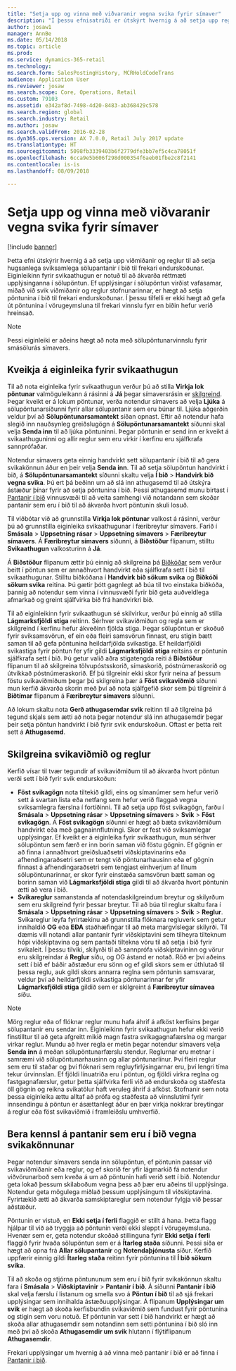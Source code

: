 ```yaml
---
title: "Setja upp og vinna með viðvaranir vegna svika fyrir símaver"
description: "Í þessu efnisatriði er útskýrt hvernig á að setja upp reglur viðvörun viðskiptavinar þjónustu biðlaraþjónustu hugsanlega sviksamleg upplýsinga þegar pantanir eru unnar. Þú getur skilgreint tiltekna kóða sem eru notaðir til að sjálfkrafa eða handvirkt setja grunsamlegar pantanir í bið."
author: josaw1
manager: AnnBe
ms.date: 05/14/2018
ms.topic: article
ms.prod: 
ms.service: dynamics-365-retail
ms.technology: 
ms.search.form: SalesPostingHistory, MCRHoldCodeTrans
audience: Application User
ms.reviewer: josaw
ms.search.scope: Core, Operations, Retail
ms.custom: 79103
ms.assetid: e342af8d-7498-4d20-8483-ab368429c578
ms.search.region: global
ms.search.industry: Retail
ms.author: josaw
ms.search.validFrom: 2016-02-28
ms.dyn365.ops.version: AX 7.0.0, Retail July 2017 update
ms.translationtype: HT
ms.sourcegitcommit: 5098fb3339403b6f2779dfe3bb7ef5c4ca78051f
ms.openlocfilehash: 6cca9e5b606f298d000354f6aeb01fbe2c8f2141
ms.contentlocale: is-is
ms.lasthandoff: 08/09/2018

---
```


# <a name="set-up-and-work-with-call-center-fraud-alerts"></a>Setja upp og vinna með viðvaranir vegna svika fyrir símaver

[!include [banner](includes/banner.md)]

Þetta efni útskýrir hvernig á að setja upp viðmiðanir og reglur til að setja hugsanlega sviksamlega sölupantanir í bið til frekari endurskoðunar. Eiginleikinn fyrir svikaathugun er notuð til að ákvarða réttmæti upplýsinganna í sölupöntun. Ef upplýsingar í sölupöntun virðist vafasamar, miðað við svik viðmiðanir og reglur stofnunarinnar, er hægt að setja pöntunina í bið til frekari endurskoðunar. Í þessu tilfelli er ekki hægt að gefa út pöntunina í vörugeymsluna til frekari vinnslu fyrr en biðin hefur verið hreinsað.

> [!NOTE]
> Þessi eiginleiki er aðeins hægt að nota með sölupöntunarvinnslu fyrir smásölurás símavers.

## <a name="turning-on-the-fraud-check-feature"></a>Kveikja á eiginleika fyrir svikaathugun

Til að nota eiginleika fyrir svikaathugun verður þú að stilla **Virkja lok pöntunar** valmöguleikann á rásinni á **Já** þegar símaversrásin er [skilgreind](https://docs.microsoft.com/en-us/dynamics365/unified-operations/retail/set-up-order-processing-options). Þegar kveikt er á lokum pöntunar, verða notendur símavers að velja **Ljúka** á sölupöntunarsíðunni fyrir allar sölupantanir sem eru búnar til. Ljúka aðgerðin veldur því að **Sölupöntunarsamantekt** síðan opnast. Eftir að notendur hafa slegið inn nauðsynleg greiðslugögn á **Sölupöntunarsamantekt** síðunni skal velja **Senda inn** til að ljúka pöntuninni. Þegar pöntunin er send inn er kveikt á svikaathuguninni og allir reglur sem eru virkir í kerfinu eru sjálfkrafa sannprófaðar.

Notendur símavers geta einnig handvirkt sett sölupantanir í bið til að gera svikakönnun áður en þeir velja **Senda inn**. Til að setja sölupöntun handvirkt í bið, á **Sölupöntunarsamantekt** síðunni skaltu velja **Í bið** \> **Handvirk bið vegna svika**. Þú ert þá beðinn um að slá inn athugasemd til að útskýra ástæður þínar fyrir að setja pöntunina í bið. Þessi athugasemd munu birtast í [Pantanir í bið](https://docs.microsoft.com/en-us/dynamics365/unified-operations/retail/work-with-order-holds) vinnusvæði til að veita samhengi við notandann sem skoðar pantanir sem eru í bið til að ákvarða hvort pöntunin skuli losuð.

Til viðbótar við að grunnstilla **Virkja lok pöntunar** valkost á rásinni, verður þú að grunnstilla eiginleika svikaathugunar í færibreytur símavers. Farið í **Smásala** \> **Uppsetning rásar** \> **Uppsetning símavers** \> **Færibreytur símavers**. Á **Færibreytur símavers** síðunni, á **Biðstöður** flipanum, stilltu **Svikaathugun** valkosturinn á **Já**.

Á **Biðstöður** flipanum ættir þú einnig að skilgreina þá [Biðkóðar](https://docs.microsoft.com/en-us/dynamics365/unified-operations/retail/work-with-order-holds) sem verður beitt í pöntun sem er annaðhvort handvirkt eða sjálfkrafa sett í bið til svikaathugunar. Stilltu biðkóðana í **Handvirk bið sökum svika** og **Biðkóði sökum svika** reitina. Þú gætir þótt gagnlegt að búa til tvo einstaka biðkóða, þannig að notendur sem vinna í vinnusvæði fyrir bið geta auðveldlega afmarkað og greint sjálfvirka bið frá handvirkri bið.

Til að eiginleikinn fyrir svikaathugun sé skilvirkur, verður þú einnig að stilla **Lágmarksfjöldi stiga** reitinn. Sérhver svikaviðmiðun og regla sem er skilgreind í kerfinu hefur ákveðinn fjölda stiga. Þegar sölupöntun er skoðuð fyrir sviksamsvörun, ef ein eða fleiri samsvörun finnast, eru stigin bætt saman til að gefa pöntunina heildarfjölda svikastiga. Ef heildarfjöldi svikastiga fyrir pöntun fer yfir gildi **Lágmarksfjöldi stiga** reitsins er pöntunin sjálfkrafa sett í bið. Þú getur valið aðra stigatengda reiti á **Biðstöður** flipanum til að skilgreina tölvupóstsskorið, símaskorið, póstnúmeraskorið og útvíkkað póstnúmeraskorið. Ef þú tilgreinir ekki skor fyrir neina af þessum föstu svikaviðmiðum þegar þú skilgreina þær á **Föst svikaviðmið** síðunni mun kerfið ákvarða skorin með því að nota sjálfgefið skor sem þú tilgreinir á **Biðtímar** flipanum á **Færibreytur símavers** síðunni.

Að lokum skaltu nota **Gerð athugasemdar svik** reitinn til að tilgreina þá tegund skjals sem ætti að nota þegar notendur slá inn athugasemdir þegar þeir setja pöntun handvirkt í bið fyrir svik endurskoðun. Oftast er þetta reit sett á **Athugasemd**.

## <a name="defining-fraud-criteria-and-rules"></a>Skilgreina svikaviðmið og reglur

Kerfið vísar til tvær tegundir af svikaviðmiðum til að ákvarða hvort pöntun verði sett í bið fyrir svik endurskoðun:

- **Föst svikagögn** nota tiltekið gildi, eins og símanúmer sem hefur verið sett á svartan lista eða netfang sem hefur verið flaggað vegna sviksamlegra færslna í fortíðinni. Til að setja upp föst svikagögn, farðu í **Smásala** \> **Uppsetning rásar** \> **Uppsetning símavers** \> **Svik** \> **Föst svikagögn**. Á **Föst svikagögn** síðunni er hægt að bæta svikaviðmiðum handvirkt eða með gagnainnflutningi. Skor er fest við sviksamlegar upplýsingar. Ef kveikt er á eiginleika fyrir svikaathugun, mun sérhver sölupöntun sem færð er inn borin saman við föstu gögnin. Ef gögnin er að finna í annaðhvort greiðsluaðsetri viðskiptavinarins eða afhendingaraðsetri sem er tengt við pöntunarhausinn eða ef gögnin finnast á afhendingaraðsetri sem tengjast einhverjum af línum sölupöntunarinnar, er skor fyrir einstæða samsvörun bætt saman og borinn saman við **Lágmarksfjöldi stiga** gildi til að ákvarða hvort pöntunin ætti að vera í bið.
- **Svikareglur** samanstanda af notendaskilgreindum breytur og skilyrðum sem eru skilgreind fyrir þessar breytur. Til að búa til reglur skaltu fara í **Smásala** \> **Uppsetning rásar** \> **Uppsetning símavers** \> **Svik** \> **Reglur**. Svikareglur leyfa fyrirtækinu að grunnstilla flóknara regluverk sem getur innihaldið **OG** eða **EÐA** staðhæfingar til að meta margvíslegar skilyrði. Til dæmis vill notandi allar pantanir fyrir viðskiptavini sem tilheyra tilteknum hópi viðskiptavina og sem pantaði tiltekna vöru til að setja í bið fyrir svikaleit. Í þessu tilviki, skilyrði til að sannprófa viðskiptavininn og vörur eru skilgreindar á **Reglur** síðu, og OG ástand er notað. Röð er því aðeins sett í bið ef báðir aðstæður eru sönn og ef gildi skors sem er úthlutað til þessa reglu, auk gildi skors annarra reglna sem pöntunin samsvarar, veldur því að heildarfjöldi svikastiga pöntunarinnar fer yfir **Lágmarksfjöldi stiga** gildið sem er skilgreint á **Færibreytur símavea** síðu.

> [!NOTE]
> Mörg reglur eða of flóknar reglur munu hafa áhrif á afköst kerfisins þegar sölupantanir eru sendar inn. Eiginleikinn fyrir svikaathugun hefur ekki verið fínstilltur til að geta afgreitt mikið magn fastra svikagagnafærslna og margar virkar reglur. Mundu að hver regla er metin þegar notendur símavers velja **Senda inn** á meðan sölupöntunarfærslu stendur. Reglurnar eru metnar í samræmi við sölupöntunarhausinn og allar pöntunarlínur. Því fleiri reglur sem eru til staðar og því flóknari sem regluyfirlýsingarnar eru, því lengri tíma tekur úrvinnslan. Ef fjöldi línuatriða eru í pöntun, og fjöldi virkra reglna og fastgagnafærslur, getur þetta sjálfvirka ferli við að endurskoða og staðfesta öll gögnin og reikna svikatölur haft veruleg áhrif á afköst. Stofnanir sem nota þessa eiginleika ættu alltaf að prófa og staðfesta að vinnslutími fyrir innsendingu á pöntun er ásættanlegt áður en þær virkja nokkrar breytingar á reglur eða föst svikaviðmið í framleiðslu umhverfið.

## <a name="identifying-orders-that-are-on-hold-for-fraud-review"></a>Bera kennsl á pantanir sem eru í bið vegna svikakönnunar

Þegar notendur símavers senda inn sölupöntun, ef pöntunin passar við svikaviðmiðanir eða reglur, og ef skorið fer yfir lágmarkið fá notendur viðvörunarboð sem kveða á um að pöntunin hafi verið sett í bið. Notendur geta lokað þessum skilaboðum vegna þess að þær eru aðeins til upplýsinga. Notendur geta mögulega miðlað þessum upplýsingum til viðskiptavina. Fyrirtækið ætti að ákvarða samskiptareglur sem notendur fylgja við þessar aðstæður.

Pöntunin er vistuð, en **Ekki setja í ferli** flaggið er stillt á hana. Þetta flagg hjálpar til við að tryggja að pöntunin verði ekki sleppt í vörugeymsluna. Hvenær sem er, geta notendur skoðað stillinguna fyrir **Ekki setja í ferli** flaggið fyrir hvaða sölupöntun sem er á **Ítarleg staða** síðunni. Þessi síða er hægt að opna frá **Allar sölupantanir** og **Notendaþjónusta** síður. Kerfið uppfærir einnig gildi **Ítarleg staða** reitinn fyrir pöntunina til **Í bið sökum svika**.

Til að skoða og stjórna pöntununum sem eru í bið fyrir svikakönnun skaltu fara í **Smásala** \> **Viðskiptavinir** \> **Pantanir í bið**. Á síðunni **Pantanir í bið** skal velja færslu í listanum og smella svo á **Pöntun í bið** til að sjá frekari upplýsingar sem innihalda ástæðuupplýsingar. Á flipanum **Upplýsingar um svik** er hægt að skoða kerfisbundin svikaviðmið sem fundust fyrir pöntunina og stigin sem voru notuð. Ef pöntunin var sett í bið handvirkt er hægt að skoða allar athugasemdir sem notandinn sem setti pöntunina í bið sló inn með því að skoða **Athugasemdir um svik** hlutann í flýtiflipanum **Athugasemdir**.

Frekari upplýsingar um hvernig á að vinna með pantanir í bið er að finna í [Pantanir í bið](https://docs.microsoft.com/en-us/dynamics365/unified-operations/retail/work-with-order-holds).

